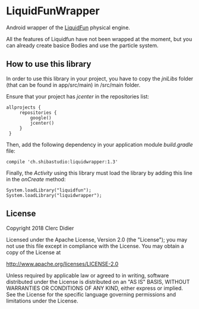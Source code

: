 # LiquidFunWrapper
Android wrapper of the [LiquidFun](http://google.github.io/liquidfun/) physical engine.

All the features of Liquidfun have not been wrapped at the moment, but you can already create basice Bodies and use the particle system.

## How to use this library
In order to use this library in your project, you have to copy the _jniLibs_ folder (that can be found in app/src/main) in <yourapp>/src/main folder.

Ensure that your project has _jcenter_ in the repositories list:
```
allprojects {
     repositories {
         google()
         jcenter()
     }
 }
```

Then, add the following dependency in your application module _build.gradle_ file:

```
compile 'ch.shibastudio:liquidwrapper:1.3'
```


Finally, the *Activity* using this library must load the library by adding this line in the _onCreate_ method:

```
System.loadLibrary("liquidfun");
System.loadLibrary("liquidwrapper");
```

## License

Copyright 2018 Clerc Didier

Licensed under the Apache License, Version 2.0 (the "License");
you may not use this file except in compliance with the License.
You may obtain a copy of the License at

http://www.apache.org/licenses/LICENSE-2.0

Unless required by applicable law or agreed to in writing, software
distributed under the License is distributed on an "AS IS" BASIS,
WITHOUT WARRANTIES OR CONDITIONS OF ANY KIND, either express or implied.
See the License for the specific language governing permissions and
limitations under the License.